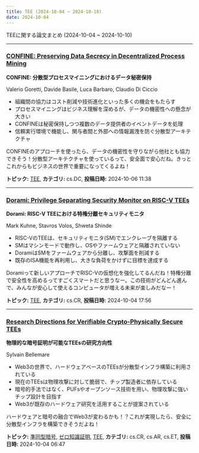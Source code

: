 ```yaml
---
title: TEE (2024-10-04 ~ 2024-10-10)
date: 2024-10-04
---
```


TEEに関する論文まとめ (2024-10-04 ~ 2024-10-10)


- - -

### [CONFINE: Preserving Data Secrecy in Decentralized Process Mining](http://arxiv.org/abs/2410.04453)

**CONFINE: 分散型プロセスマイニングにおけるデータ秘密保持**

Valerio Goretti, Davide Basile, Luca Barbaro, Claudio Di Ciccio

- 組織間の協力はコスト削減や技術進化といった多くの機会をもたらす
- プロセスマイニングはビジネス理解を深めるが、データの機密性への懸念が大きい
- CONFINEは秘密保持しつつ複数のデータ提供者のイベントデータを処理
- 信頼実行環境で機能し、関与者間と外部への情報漏洩を防ぐ分散型アーキテクチャ

CONFINEのアプローチを使ったら、データの機密性を守りながら他社とも協力できそう！分散型アーキテクチャを使っているって、安全面で安心だね。きっとこれからもビジネスの世界で重要になってくるよね！



**トピック:** [TEE](../../tee), **カテゴリ:** cs.DC, **投稿日時:** 2024-10-06 11:38


- - -

### [Dorami: Privilege Separating Security Monitor on RISC-V TEEs](http://arxiv.org/abs/2410.03653)

**Dorami: RISC-V TEEにおける特権分離セキュリティモニタ**

Mark Kuhne, Stavros Volos, Shweta Shinde

- RISC-VのTEEは、セキュリティモニタ(SM)でエンクレーブを隔離する
- SMはマシンモードで動作し、OSやファームウェアと隔離されていない
- DoramiはSMをファームウェアから分離し、攻撃面を削減する
- 既存のISA機能を再利用し、大きな負荷をかけずに目標を達成する

Doramiって新しいアプローチでRISC-Vの仮想化を強化してるんだね！特権分離で安全性を高めるってすごくスマートだと思うなー。この技術がどんどん進んで、みんなが安心して使えるコンピュータが増える未来が楽しみだなー！



**トピック:** [TEE](../../tee), **カテゴリ:** cs.CR, **投稿日時:** 2024-10-04 17:56


- - -

### [Research Directions for Verifiable Crypto-Physically Secure TEEs](http://arxiv.org/abs/2410.03183)

**物理的な暗号証明が可能なTEEsの研究方向性**

Sylvain Bellemare

- Web3の世界で、ハードウェアベースのTEEsが分散型インフラ構築に利用されている
- 現在のTEEsは物理攻撃に対して脆弱で、チップ製造者に依存している
- 暗号的手法ではなく、PUFsやオープンソース技術を用い、物理攻撃に強いチップ設計を目指す
- Web3が既存のハードウェア研究を活用することが提案されている

ハードウェアと暗号の融合でWeb3が変わるかも！？これが実現したら、安全に分散型インフラを構築できそうだよね！



**トピック:** [準同型暗号](../../he), [ゼロ知識証明](../../zkp), [TEE](../../tee), **カテゴリ:** cs.CR, cs.AR, cs.ET, **投稿日時:** 2024-10-04 06:47
